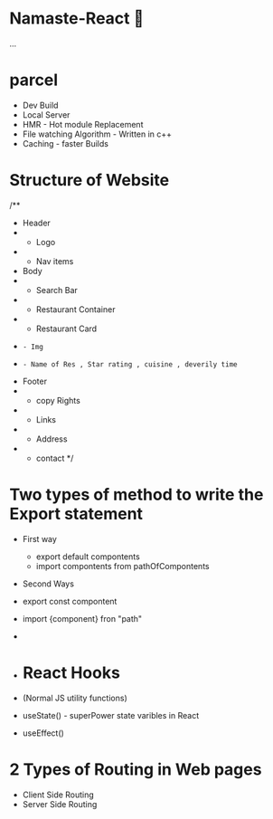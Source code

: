 # Namaste-React 🚀

...
# parcel
- Dev Build
- Local Server
- HMR - Hot module Replacement
- File watching Algorithm - Written in c++
- Caching - faster Builds


# Structure of Website

/**
 * Header
 * - Logo
 * - Nav items
 * Body
 * - Search Bar
 * - Restaurant Container
 *   - Restaurant Card
 *     - Img
 *     - Name of Res , Star rating , cuisine , deverily time
 * Footer
 * - copy Rights
 * - Links
 * - Address
 * - contact
 */

 # Two types of method to write the Export statement
  - First way
    - export default compontents
    - import compontents from pathOfCompontents
  
  - Second Ways
  - export const compontent
  - import {component} fron "path"
  - 
- # React Hooks
- (Normal JS utility functions)
- useState() - superPower state varibles in React
- useEffect()

# 2 Types of Routing in Web pages
  - Client Side Routing
  - Server Side Routing
